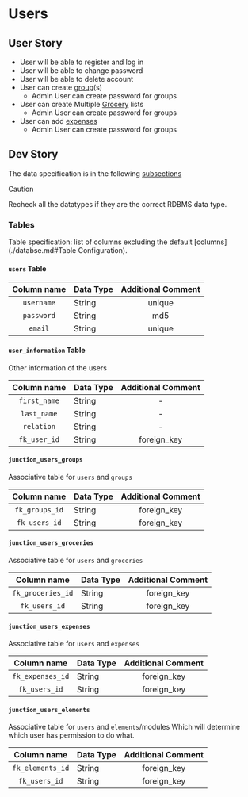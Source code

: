 # Users

## User Story

- User will be able to register and log in
- User will be able to change password
- User will be able to delete account
- User can create [group](./groups.md)(s)
  - Admin User can create password for groups
- User can create Multiple [Grocery](./groceries.md) lists
  - Admin User can create password for groups
- User can add [expenses](/expenditure.md)
  - Admin User can create password for groups

## Dev Story

The data specification is in the following [subsections](#Tables)
> [!CAUTION]
> Recheck all the datatypes if they are the correct RDBMS data type.

### Tables

Table specification: list of columns excluding the default [columns](./databse.md#Table Configuration).

#### `users` Table

| Column name | Data Type | Additional Comment |
|:-----------:|:----------|:------------------:|
| `username`  | String    |       unique       |
| `password`  | String    |        md5         |
|   `email`   | String    |       unique       |

#### `user_information` Table
Other information of the users

| Column name  | Data Type | Additional Comment |
|:------------:|:----------|:------------------:|
| `first_name` | String    |         -          |
| `last_name`  | String    |         -          |
|  `relation`  | String    |         -          |
| `fk_user_id` | String    |    foreign_key     |

#### `junction_users_groups`
Associative table for `users` and `groups`

|  Column name   | Data Type | Additional Comment |
|:--------------:|:----------|:------------------:|
| `fk_groups_id` | String    |    foreign_key     |
| `fk_users_id`  | String    |    foreign_key     |

#### `junction_users_groceries`
Associative table for `users` and `groceries`

|    Column name    | Data Type | Additional Comment |
|:-----------------:|:----------|:------------------:|
| `fk_groceries_id` | String    |    foreign_key     |
|   `fk_users_id`   | String    |    foreign_key     |

#### `junction_users_expenses`
Associative table for `users` and `expenses`

|   Column name    | Data Type | Additional Comment |
|:----------------:|:----------|:------------------:|
| `fk_expenses_id` | String    |    foreign_key     |
|  `fk_users_id`   | String    |    foreign_key     |

#### `junction_users_elements`
Associative table for `users` and `elements`/modules 
Which will determine which user has permission to do what.

|   Column name    | Data Type | Additional Comment |
|:----------------:|:----------|:------------------:|
| `fk_elements_id` | String    |    foreign_key     |
|  `fk_users_id`   | String    |    foreign_key     |